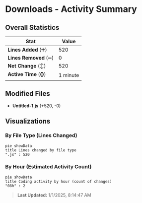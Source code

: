 # Downloads - Activity Summary 

## Overall Statistics

| Stat                   | Value                                                             |
| ---------------------- | ----------------------------------------------------------------- |
| **Lines Added** (➕)   | 520                                          |
| **Lines Removed** (➖) | 0                                        |
| **Net Change** (↕)    | 520                |
| **Active Time** (⌚)   | 1 minute |


## Modified Files
- **Untitled-1.js** (+520, -0)

## Visualizations

### By File Type (Lines Changed)

```mermaid
pie showData
title Lines changed by file type
".js" : 520
```

### By Hour (Estimated Activity Count)

```mermaid
pie showData
title Coding activity by hour (count of changes)
"08h" : 2
```


> **Last Updated:** 1/1/2025, 8:14:47 AM